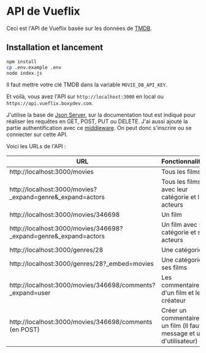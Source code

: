 # API de Vueflix

Ceci est l'API de Vueflix basée sur les données de [TMDB](https://www.themoviedb.org).

## Installation et lancement

```bash
npm install
cp .env.example .env
node index.js
```

Il faut mettre votre clé TMDB dans la variable `MOVIE_DB_API_KEY`.

Et voilà, vous avez l'API sur `http://localhost:3000` en local ou `https://api.vueflix.boxydev.com`.

J'utilise la base de [Json Server](https://github.com/typicode/json-server), sur la documentation tout est indiqué pour réaliser les requêtes en GET, POST, PUT ou DELETE. J'ai aussi ajouté la partie authentification avec ce [middleware](https://github.com/jeremyben/json-server-auth). On peut donc s'inscrire ou se connecter sur cette API.

Voici les URLs de l'API :

| URL                                                              | Fonctionnalité(s)                                                            |
| ---------------------------------------------------------------- | ---------------------------------------------------------------------------- |
| http://localhost:3000/movies                                     | Tous les films                                                               |
| http://localhost:3000/movies?_expand=genre&_expand=actors        | Tous les films avec leur catégorie et leurs acteurs                          |
| http://localhost:3000/movies/346698                              | Un film                                                                      |
| http://localhost:3000/movies/346698?_expand=genre&_expand=actors | Un film avec sa catégorie et ses acteurs                                     |
| http://localhost:3000/genres/28                                  | Une catégorie                                                                |
| http://localhost:3000/genres/28?_embed=movies                    | Une catégorie et ses films                                                   |
| http://localhost:3000/movies/346698/comments?_expand=user        | Les commentaires d'un film et le créateur                                    |
| http://localhost:3000/movies/346698/comments (en POST)           | Créer un commentaire sur un film (Il faut un message et un ID d'utilisateur) |
